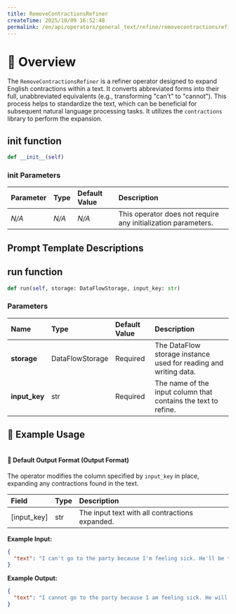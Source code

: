 ```yaml
---
title: RemoveContractionsRefiner
createTime: 2025/10/09 16:52:48
permalink: /en/api/operators/general_text/refine/removecontractionsrefiner/
---
```

# 📘 Overview

The `RemoveContractionsRefiner` is a refiner operator designed to expand English contractions within a text. It converts abbreviated forms into their full, unabbreviated equivalents (e.g., transforming "can't" to "cannot"). This process helps to standardize the text, which can be beneficial for subsequent natural language processing tasks. It utilizes the `contractions` library to perform the expansion.

## __init__ function

```python
def __init__(self)
```

### init Parameters

| Parameter | Type | Default Value | Description |
| :-------- | :--- | :------------ | :---------- |
| *N/A*     | *N/A*| *N/A*         | This operator does not require any initialization parameters. |

## Prompt Template Descriptions

## run function

```python
def run(self, storage: DataFlowStorage, input_key: str)
```

### Parameters

| Name        | Type              | Default Value | Description                                                    |
| :---------- | :---------------- | :------------ | :------------------------------------------------------------- |
| **storage** | DataFlowStorage   | Required      | The DataFlow storage instance used for reading and writing data. |
| **input_key** | str               | Required      | The name of the input column that contains the text to refine.   |

## 🧠 Example Usage

```python
```

#### 🧾 Default Output Format (Output Format)

The operator modifies the column specified by `input_key` in place, expanding any contractions found in the text.

| Field       | Type | Description                                   |
| :---------- | :--- | :-------------------------------------------- |
| [input_key] | str  | The input text with all contractions expanded. |

**Example Input:**

```json
{
  "text": "I can't go to the party because I'm feeling sick. He'll be there, though."
}
```

**Example Output:**

```json
{
  "text": "I cannot go to the party because I am feeling sick. He will be there, though."
}
```
